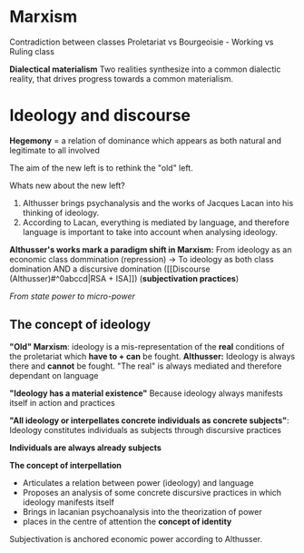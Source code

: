 # Marxism
Contradiction between classes
Proletariat vs Bourgeoisie - Working vs Ruling class

**Dialectical materialism**
Two realities synthesize into a common dialectic reality, that drives progress towards a common materialism.

# Ideology and discourse
**Hegemony** = a relation of dominance which appears as both natural and legitimate to all involved

The aim of the new left is to rethink the "old" left.

Whats new about the new left?
1) Althusser brings psychanalysis and the works of Jacques Lacan into his thinking of ideology.
2) According to Lacan, everything is mediated by language, and therefore language is important to take into account when analysing ideology.

**Althusser's works mark a paradigm shift in Marxism:**
From ideology as an economic class dommination (repression)
-> 
To ideology as both class domination AND a discursive domination ([[Discourse (Althusser)#^0abccd|RSA + ISA]]) (**subjectivation practices**)

*From state power to micro-power*


## The concept of ideology
**"Old" Marxism**: ideology is a mis-representation of the **real** conditions of the proletariat which **have to + can** be fought.
**Althusser:** Ideology is always there and **cannot** be fought. "The real" is always mediated and therefore dependant on language


**"Ideology has a material existence"**
Because ideology always manifests itself in action and practices

**"All ideology or interpellates concrete individuals as concrete subjects"**:
Ideology constitutes individuals as subjects through discursive practices

**Individuals are always already subjects**



**The concept of interpellation**
* Articulates a relation between power (ideology) and language
* Proposes an analysis of some concrete discursive practices in which ideology manifests itself
* Brings in lacanian psychoanalysis into the theorization of power
* places in the centre of attention the **concept of identity**

Subjectivation is anchored economic power according to Althusser.